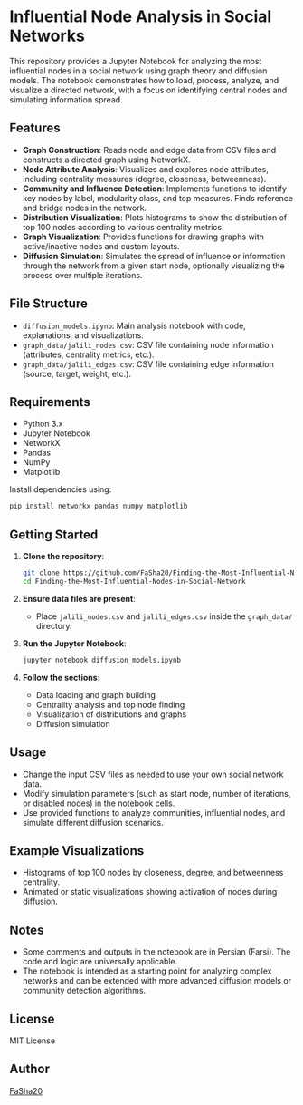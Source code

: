 # Influential Node Analysis in Social Networks

This repository provides a Jupyter Notebook for analyzing the most influential nodes in a social network using graph theory and diffusion models. The notebook demonstrates how to load, process, analyze, and visualize a directed network, with a focus on identifying central nodes and simulating information spread.

## Features

- **Graph Construction**: Reads node and edge data from CSV files and constructs a directed graph using NetworkX.
- **Node Attribute Analysis**: Visualizes and explores node attributes, including centrality measures (degree, closeness, betweenness).
- **Community and Influence Detection**: Implements functions to identify key nodes by label, modularity class, and top measures. Finds reference and bridge nodes in the network.
- **Distribution Visualization**: Plots histograms to show the distribution of top 100 nodes according to various centrality metrics.
- **Graph Visualization**: Provides functions for drawing graphs with active/inactive nodes and custom layouts.
- **Diffusion Simulation**: Simulates the spread of influence or information through the network from a given start node, optionally visualizing the process over multiple iterations.

## File Structure

- `diffusion_models.ipynb`: Main analysis notebook with code, explanations, and visualizations.
- `graph_data/jalili_nodes.csv`: CSV file containing node information (attributes, centrality metrics, etc.).
- `graph_data/jalili_edges.csv`: CSV file containing edge information (source, target, weight, etc.).

## Requirements

- Python 3.x
- Jupyter Notebook
- NetworkX
- Pandas
- NumPy
- Matplotlib

Install dependencies using:

```bash
pip install networkx pandas numpy matplotlib
```

## Getting Started

1. **Clone the repository**:

    ```bash
    git clone https://github.com/FaSha20/Finding-the-Most-Influential-Nodes-in-Social-Network.git
    cd Finding-the-Most-Influential-Nodes-in-Social-Network
    ```

2. **Ensure data files are present**:

    - Place `jalili_nodes.csv` and `jalili_edges.csv` inside the `graph_data/` directory.

3. **Run the Jupyter Notebook**:

    ```bash
    jupyter notebook diffusion_models.ipynb
    ```

4. **Follow the sections**:

    - Data loading and graph building
    - Centrality analysis and top node finding
    - Visualization of distributions and graphs
    - Diffusion simulation

## Usage

- Change the input CSV files as needed to use your own social network data.
- Modify simulation parameters (such as start node, number of iterations, or disabled nodes) in the notebook cells.
- Use provided functions to analyze communities, influential nodes, and simulate different diffusion scenarios.

## Example Visualizations

- Histograms of top 100 nodes by closeness, degree, and betweenness centrality.
- Animated or static visualizations showing activation of nodes during diffusion.

## Notes

- Some comments and outputs in the notebook are in Persian (Farsi). The code and logic are universally applicable.
- The notebook is intended as a starting point for analyzing complex networks and can be extended with more advanced diffusion models or community detection algorithms.

## License

MIT License

## Author

[FaSha20](https://github.com/FaSha20)
